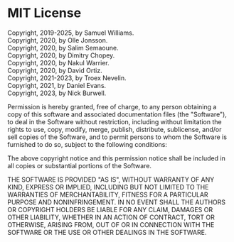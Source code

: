 # MIT License

Copyright, 2019-2025, by Samuel Williams.  
Copyright, 2020, by Olle Jonsson.  
Copyright, 2020, by Salim Semaoune.  
Copyright, 2020, by Dimitry Chopey.  
Copyright, 2020, by Nakul Warrier.  
Copyright, 2020, by David Ortiz.  
Copyright, 2021-2023, by Troex Nevelin.  
Copyright, 2021, by Daniel Evans.  
Copyright, 2023, by Nick Burwell.  

Permission is hereby granted, free of charge, to any person obtaining a copy
of this software and associated documentation files (the "Software"), to deal
in the Software without restriction, including without limitation the rights
to use, copy, modify, merge, publish, distribute, sublicense, and/or sell
copies of the Software, and to permit persons to whom the Software is
furnished to do so, subject to the following conditions:

The above copyright notice and this permission notice shall be included in all
copies or substantial portions of the Software.

THE SOFTWARE IS PROVIDED "AS IS", WITHOUT WARRANTY OF ANY KIND, EXPRESS OR
IMPLIED, INCLUDING BUT NOT LIMITED TO THE WARRANTIES OF MERCHANTABILITY,
FITNESS FOR A PARTICULAR PURPOSE AND NONINFRINGEMENT. IN NO EVENT SHALL THE
AUTHORS OR COPYRIGHT HOLDERS BE LIABLE FOR ANY CLAIM, DAMAGES OR OTHER
LIABILITY, WHETHER IN AN ACTION OF CONTRACT, TORT OR OTHERWISE, ARISING FROM,
OUT OF OR IN CONNECTION WITH THE SOFTWARE OR THE USE OR OTHER DEALINGS IN THE
SOFTWARE.

